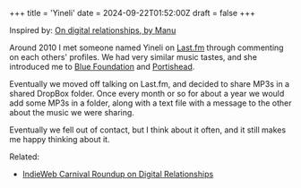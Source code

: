 +++
title = 'Yineli'
date = 2024-09-22T01:52:00Z
draft = false
+++

Inspired by: [On digital relationships, by Manu](https://manuelmoreale.com/on-digital-relationships)

Around 2010 I met someone named Yineli on [Last.fm](https://last.fm) through commenting on each others' profiles. We had very similar music tastes, and she introduced me to [Blue Foundation](https://en.wikipedia.org/wiki/Blue_Foundation) and [Portishead](https://en.wikipedia.org/wiki/Portishead_(band)).

Eventually we moved off talking on Last.fm, and decided to share MP3s in a shared DropBox folder. Once every month or so for about a year we would add some MP3s in a folder, along with a text file with a message to the other about the music we were sharing.

Eventually we fell out of contact, but I think about it often, and it still makes me happy thinking about it.

Related:
- [IndieWeb Carnival Roundup on Digital Relationships](https://manuelmoreale.com/indieweb-carnival-roundup)